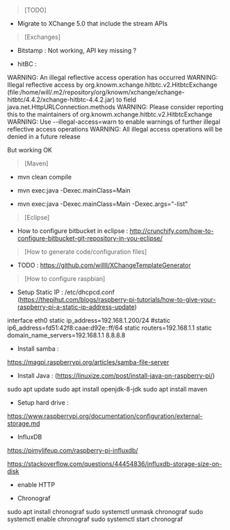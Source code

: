 >[TODO]


* Migrate to XChange 5.0 that include the stream APIs

>[Exchanges]

* Bitstamp : Not working, API key missing ?

* hitBC :

WARNING: An illegal reflective access operation has occurred
WARNING: Illegal reflective access by org.knowm.xchange.hitbtc.v2.HitbtcExchange (file:/home/will/.m2/repository/org/knowm/xchange/xchange-hitbtc/4.4.2/xchange-hitbtc-4.4.2.jar) to field java.net.HttpURLConnection.methods
WARNING: Please consider reporting this to the maintainers of org.knowm.xchange.hitbtc.v2.HitbtcExchange
WARNING: Use --illegal-access=warn to enable warnings of further illegal reflective access operations
WARNING: All illegal access operations will be denied in a future release

But working OK

>[Maven]

* mvn clean compile

* mvn exec:java -Dexec.mainClass=Main

* mvn exec:java -Dexec.mainClass=Main -Dexec.args="-list"

>[Eclipse]

* How to configure bitbucket in eclipse : http://crunchify.com/how-to-configure-bitbucket-git-repository-in-you-eclipse/

>[How to generate code/configuration files]

* TODO : https://github.com/willll/XChangeTemplateGenerator	

>[How to configure raspbian]

* Setup Static IP : /etc/dhcpcd.conf
(https://thepihut.com/blogs/raspberry-pi-tutorials/how-to-give-your-raspberry-pi-a-static-ip-address-update)
 
interface eth0
static ip_address=192.168.1.200/24
#static ip6_address=fd51:42f8:caae:d92e::ff/64
static routers=192.168.1.1
static domain_name_servers=192.168.1.1 8.8.8.8
 
* Install samba :

https://magpi.raspberrypi.org/articles/samba-file-server
 
* Install Java :
(https://linuxize.com/post/install-java-on-raspberry-pi/)

sudo apt update
sudo apt install openjdk-8-jdk
sudo apt install maven

* Setup hard drive :

https://www.raspberrypi.org/documentation/configuration/external-storage.md

* InfluxDB

https://pimylifeup.com/raspberry-pi-influxdb/

https://stackoverflow.com/questions/44454836/influxdb-storage-size-on-disk

+ enable HTTP

* Chronograf 

sudo apt install chronograf
sudo systemctl unmask chronograf
sudo systemctl enable chronograf
sudo systemctl start chronograf





